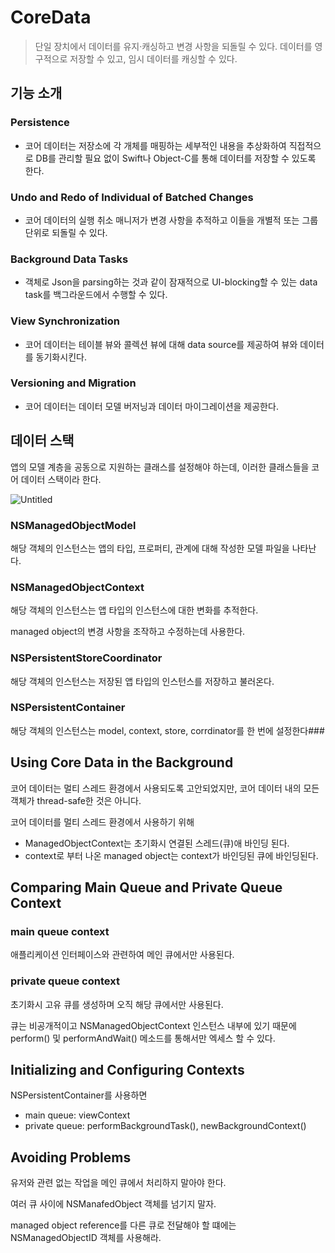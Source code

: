 # CoreData

> 단일 장치에서 데이터를 유지·캐싱하고 변경 사항을 되돌릴 수 있다.
데이터를 영구적으로 저장할 수 있고, 임시 데이터를 캐싱할 수 있다.
> 

## 기능 소개

### Persistence

- 코어 데이터는 저장소에 각 개체를 매핑하는 세부적인 내용을 추상화하여 직접적으로 DB를 관리할 필요 없이 Swift나 Object-C를 통해 데이터를 저장할 수 있도록 한다.

### Undo and Redo of Individual of Batched Changes

- 코어 데이터의 실행 취소 매니저가 변경 사항을 추적하고 이들을 개별적 또는 그룹 단위로 되돌릴 수 있다.

### Background Data Tasks

- 객체로 Json을 parsing하는 것과 같이 잠재적으로 UI-blocking할 수 있는 data task를 백그라운드에서 수행할 수 있다.

### View Synchronization

- 코어 데이터는 테이블 뷰와 콜렉션 뷰에 대해 data source를 제공하여 뷰와 데이터를 동기화시킨다.

### Versioning and Migration

- 코어 데이터는 데이터 모델 버저닝과 데이터 마이그레이션을 제공한다.

## 데이터 스택

앱의 모델 계층을 공동으로 지원하는 클래스를 설정해야 하는데, 이러한 클래스들을 코어 데이터 스택이라 한다.

![Untitled](CoreData%2020c9551f897c49aba3c59e44cb2b4df6/Untitled.png)

### NSManagedObjectModel

해당 객체의 인스턴스는 앱의 타입, 프로퍼티, 관계에 대해 작성한 모델 파일을 나타난다.

### NSManagedObjectContext

해당 객체의 인스턴스는 앱 타입의 인스턴스에 대한 변화를 추적한다.

managed object의 변경 사항을 조작하고 수정하는데 사용한다.

### NSPersistentStoreCoordinator

해당 객체의 인스턴스는 저장된 앱 타입의 인스턴스를 저장하고 불러온다.

### NSPersistentContainer

해당 객체의 인스턴스는 model, context, store, corrdinator를 한 번에 설정한다###

## Using Core Data in the Background

코어 데이터는 멀티 스레드 환경에서 사용되도록 고안되었지만, 코어 데이터 내의 모든 객체가 thread-safe한 것은 아니다.

코어 데이터를 멀티 스레드 환경에서 사용하기 위해

- ManagedObjectContext는 초기화시 연결된 스레드(큐)애 바인딩 된다.
- context로 부터 나온 managed object는 context가 바인딩된 큐에 바인딩된다.

## Comparing Main Queue and Private Queue Context

### main queue context

애플리케이션 인터페이스와 관련하여 메인 큐에서만 사용된다.

### private queue context

초기화시 고유 큐를 생성하며 오직 해당 큐에서만 사용된다.

큐는 비공개적이고 NSManagedObjectContext 인스턴스 내부에 있기 때문에 perform() 및 performAndWait() 메소드를 통해서만 엑세스 할 수 있다.

## Initializing and Configuring Contexts

NSPersistentContainer를 사용하면

- main queue: viewContext
- private queue: performBackgroundTask(), newBackgroundContext()

## Avoiding Problems

유저와 관련 없는 작업을 메인 큐에서 처리하지 말아야 한다.

여러 큐 사이에 NSManafedObject 객체를 넘기지 말자.

managed object reference를 다른 큐로 전달해야 할 떄에는 NSManagedObjectID 객체를 사용해라.